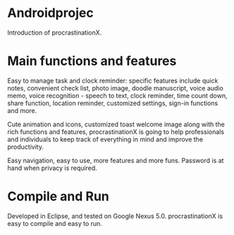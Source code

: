 Androidprojec
==============
Introduction of procrastinationX.

Main functions and features
==============
Easy to manage task and clock reminder: specific features include quick notes, convenient check list, photo image, doodle manuscript, voice audio memo, voice recognition - speech to text, clock reminder, time count down, share function, location reminder, customized settings, sign-in functions and more.

Cute animation and icons, customized toast welcome image along with the rich functions and features, procrastinationX is going to help professionals and individuals to keep track of everything in mind and improve the productivity. 

Easy navigation, easy to use, more features and more funs. Password is at hand when privacy is required. 

Compile and Run
==============
Developed in Eclipse, and tested on Google Nexus 5.0. procrastinationX is easy to compile and easy to run.


